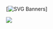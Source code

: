 [![SVG Banners](https://svg-banners.vercel.app/api?type=origin&text1=Dynamic%20SVG%20🤠&text2=💖%20Open%20Source&width=800&height=400)]

![](https://komarev.com/ghpvc/?username=your-github-username)

